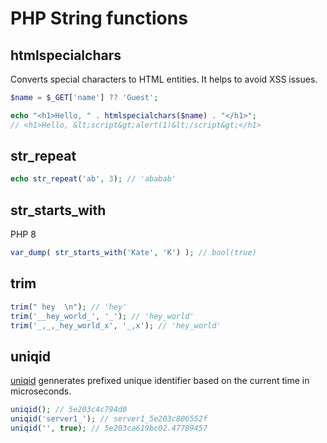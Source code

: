 # PHP String functions

## htmlspecialchars

Converts special characters to HTML entities. It helps to avoid XSS issues.

```php
$name = $_GET['name'] ?? 'Guest';

echo "<h1>Hello, " . htmlspecialchars($name) . "</h1>";
// <h1>Hello, &lt;script&gt;alert(1)&lt;/script&gt;</h1>
```

## str_repeat

```php
echo str_repeat('ab', 3); // 'ababab'
```

## str_starts_with

PHP 8

```php
var_dump( str_starts_with('Kate', 'K') ); // bool(true)
```

## trim

```php
trim(" hey  \n"); // 'hey'
trim('__hey_world_', '_'); // 'hey_world'
trim('_,_,_hey_world_x', '_,x'); // 'hey_world'
```

## uniqid

[uniqid](https://www.php.net/manual/en/function.uniqid.php) gennerates prefixed unique identifier based on the current time in microseconds.

```php
uniqid(); // 5e203c4c794d0
uniqid('server1_'); // server1_5e203c806552f
uniqid('', true); // 5e203ca619bc02.47789457
```
